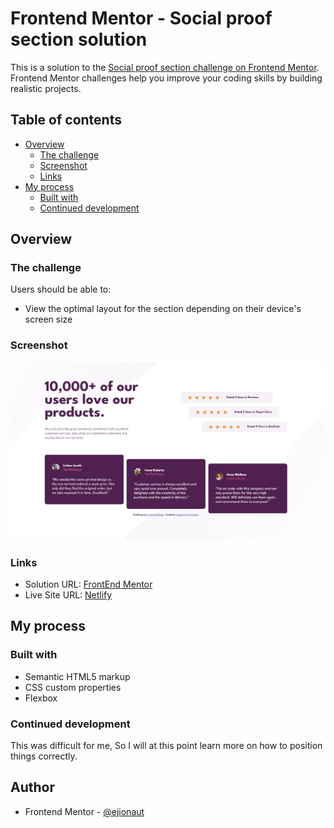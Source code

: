 # Frontend Mentor - Social proof section solution

This is a solution to the [Social proof section challenge on Frontend Mentor](https://www.frontendmentor.io/challenges/social-proof-section-6e0qTv_bA). Frontend Mentor challenges help you improve your coding skills by building realistic projects. 

## Table of contents

- [Overview](#overview)
  - [The challenge](#the-challenge)
  - [Screenshot](#screenshot)
  - [Links](#links)
- [My process](#my-process)
  - [Built with](#built-with)
  - [Continued development](#continued-development)

## Overview

### The challenge

Users should be able to:

- View the optimal layout for the section depending on their device's screen size

### Screenshot

![Screenshot of the site](https://github.com/ejionaut/Social-Proof-Section/blob/main/images/Webpage%20ss.png)

### Links

- Solution URL: [FrontEnd Mentor](https://www.frontendmentor.io/solutions/socialproofsection-KYDJNu2C9R)
- Live Site URL: [Netlify](https://loquacious-puppy-ce1274.netlify.app/)

## My process

### Built with

- Semantic HTML5 markup
- CSS custom properties
- Flexbox

### Continued development

This was difficult for me, So I will at this point learn more on how to position things correctly.

## Author

- Frontend Mentor - [@ejionaut](https://www.frontendmentor.io/profile/ejionaut)

